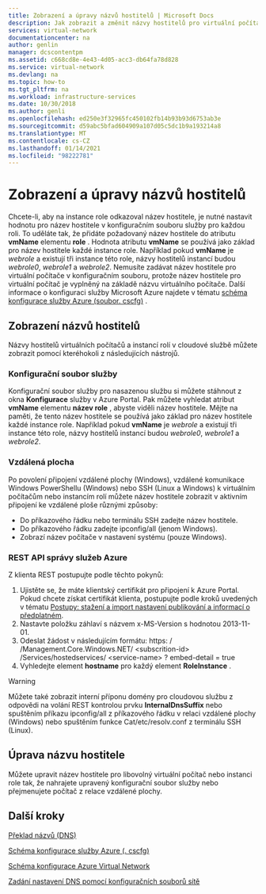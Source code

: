 ```yaml
---
title: Zobrazení a úpravy názvů hostitelů | Microsoft Docs
description: Jak zobrazit a změnit názvy hostitelů pro virtuální počítače Azure, webové a pracovní role pro překlad názvů
services: virtual-network
documentationcenter: na
author: genlin
manager: dcscontentpm
ms.assetid: c668cd8e-4e43-4d05-acc3-db64fa78d828
ms.service: virtual-network
ms.devlang: na
ms.topic: how-to
ms.tgt_pltfrm: na
ms.workload: infrastructure-services
ms.date: 10/30/2018
ms.author: genli
ms.openlocfilehash: ed250e3f32965fc450102fb14b93b93d6753ab3e
ms.sourcegitcommit: d59abc5bfad604909a107d05c5dc1b9a193214a8
ms.translationtype: MT
ms.contentlocale: cs-CZ
ms.lasthandoff: 01/14/2021
ms.locfileid: "98222781"
---
```

# <a name="viewing-and-modifying-hostnames"></a>Zobrazení a úpravy názvů hostitelů
Chcete-li, aby na instance role odkazoval název hostitele, je nutné nastavit hodnotu pro název hostitele v konfiguračním souboru služby pro každou roli. To uděláte tak, že přidáte požadovaný název hostitele do atributu **vmName** elementu **role** . Hodnota atributu **vmName** se používá jako základ pro název hostitele každé instance role. Například pokud **vmName** je *webrole* a existují tři instance této role, názvy hostitelů instancí budou *webrole0*, *webrole1* a *webrole2*. Nemusíte zadávat název hostitele pro virtuální počítače v konfiguračním souboru, protože název hostitele pro virtuální počítač je vyplněný na základě názvu virtuálního počítače. Další informace o konfiguraci služby Microsoft Azure najdete v tématu [schéma konfigurace služby Azure (soubor. cscfg)](/previous-versions/azure/reference/ee758710(v=azure.100)) .

## <a name="viewing-hostnames"></a>Zobrazení názvů hostitelů
Názvy hostitelů virtuálních počítačů a instancí rolí v cloudové službě můžete zobrazit pomocí kteréhokoli z následujících nástrojů.

### <a name="service-configuration-file"></a>Konfigurační soubor služby
Konfigurační soubor služby pro nasazenou službu si můžete stáhnout z okna **Konfigurace** služby v Azure Portal. Pak můžete vyhledat atribut **vmName** elementu **název role** , abyste viděli název hostitele. Mějte na paměti, že tento název hostitele se používá jako základ pro název hostitele každé instance role. Například pokud **vmName** je *webrole* a existují tři instance této role, názvy hostitelů instancí budou *webrole0*, *webrole1* a *webrole2*.

### <a name="remote-desktop"></a>Vzdálená plocha
Po povolení připojení vzdálené plochy (Windows), vzdálené komunikace Windows PowerShellu (Windows) nebo SSH (Linux a Windows) k virtuálním počítačům nebo instancím rolí můžete název hostitele zobrazit v aktivním připojení ke vzdálené ploše různými způsoby:

* Do příkazového řádku nebo terminálu SSH zadejte název hostitele.
* Do příkazového řádku zadejte ipconfig/all (jenom Windows).
* Zobrazí název počítače v nastavení systému (pouze Windows).

### <a name="azure-service-management-rest-api"></a>REST API správy služeb Azure
Z klienta REST postupujte podle těchto pokynů:

1. Ujistěte se, že máte klientský certifikát pro připojení k Azure Portal. Pokud chcete získat certifikát klienta, postupujte podle kroků uvedených v tématu [Postupy: stažení a import nastavení publikování a informací o předplatném](/previous-versions/dynamicsnav-2013/dn385850(v=nav.70)). 
2. Nastavte položku záhlaví s názvem x-MS-Version s hodnotou 2013-11-01.
3. Odeslat žádost v následujícím formátu: https: \/ /Management.Core.Windows.NET/ \<subscrition-id\> /Services/hostedservices/ \<service-name\> ? embed-detail = true
4. Vyhledejte element **hostname** pro každý element **RoleInstance** .

> [!WARNING]
> Můžete také zobrazit interní příponu domény pro cloudovou službu z odpovědi na volání REST kontrolou prvku **InternalDnsSuffix** nebo spuštěním příkazu ipconfig/all z příkazového řádku v relaci vzdálené plochy (Windows) nebo spuštěním funkce Cat/etc/resolv.conf z terminálu SSH (Linux).
> 
> 

## <a name="modifying-a-hostname"></a>Úprava názvu hostitele
Můžete upravit název hostitele pro libovolný virtuální počítač nebo instanci role tak, že nahrajete upravený konfigurační soubor služby nebo přejmenujete počítač z relace vzdálené plochy.

## <a name="next-steps"></a>Další kroky
[Překlad názvů (DNS)](virtual-networks-name-resolution-for-vms-and-role-instances.md)

[Schéma konfigurace služby Azure (. cscfg)](/previous-versions/azure/reference/ee758710(v=azure.100))

[Schéma konfigurace Azure Virtual Network](/previous-versions/azure/reference/jj157100(v=azure.100))

[Zadání nastavení DNS pomocí konfiguračních souborů sítě](/previous-versions/azure/virtual-network/virtual-networks-specifying-a-dns-settings-in-a-virtual-network-configuration-file)